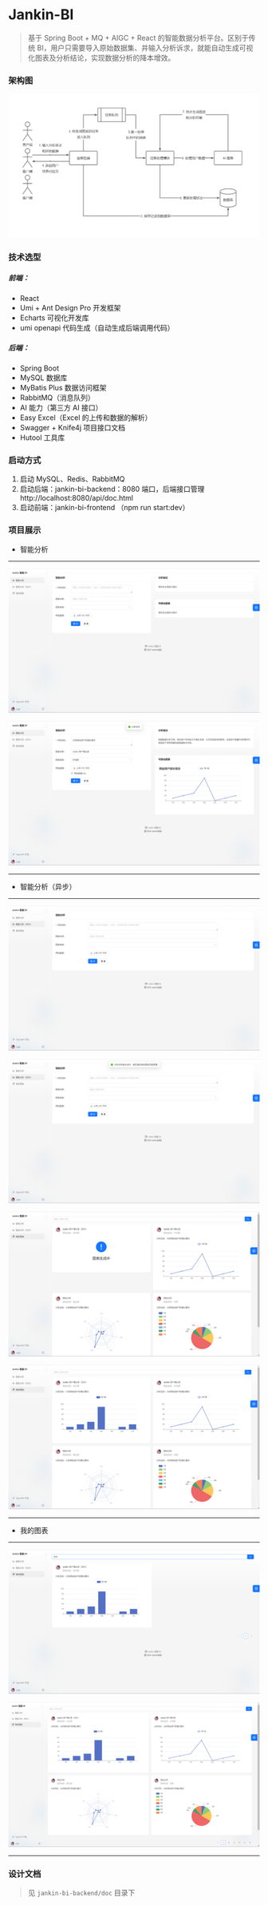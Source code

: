 # Jankin-BI
> 基于 Spring Boot + MQ + AIGC + React 的智能数据分析平台。区别于传统 BI，用户只需要导入原始数据集、并输入分析诉求，就能自动生成可视化图表及分析结论，实现数据分析的降本增效。

### 架构图

![1703302984797](README.assets/1703302984797.png)

### 技术选型

##### 前端：

- React
- Umi + Ant Design Pro 开发框架
- Echarts 可视化开发库
- umi openapi 代码生成（自动生成后端调用代码）

##### 后端：

- Spring Boot
- MySQL 数据库
- MyBatis Plus 数据访问框架
- RabbitMQ（消息队列）
- AI 能力（第三方 AI 接口）
- Easy Excel（Excel 的上传和数据的解析）
- Swagger + Knife4j 项目接口文档
- Hutool 工具库

### 启动方式

1. 启动 MySQL、Redis、RabbitMQ
2. 启动后端：jankin-bi-backend：8080 端口，后端接口管理 http://localhost:8080/api/doc.html
3. 启动前端：jankin-bi-frontend （npm run start:dev）

### 项目展示

- 智能分析

----

![1703305098944](README.assets/1703305098944.png)

![1703305200002](README.assets/1703305200002.png)

----

- 智能分析（异步）

----

![1703305344949](README.assets/1703305344949.png)

![1703305378656](README.assets/1703305378656.png)

![1703305984082](README.assets/1703305984082.png)

![1703306004118](README.assets/1703306004118.png)

----

- 我的图表

----

![1703306041022](README.assets/1703306041022.png)

![1703306079426](README.assets/1703306079426.png)

----

### 设计文档

>  见 `jankin-bi-backend/doc` 目录下